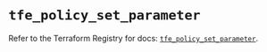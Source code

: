 # `tfe_policy_set_parameter`

Refer to the Terraform Registry for docs: [`tfe_policy_set_parameter`](https://registry.terraform.io/providers/hashicorp/tfe/0.53.0/docs/resources/policy_set_parameter).
